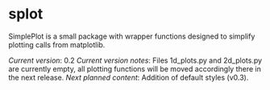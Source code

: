 # splot
SimplePlot is a small package with wrapper functions designed to simplify plotting calls from matplotlib.

*Current version*: 0.2
*Current version notes*: Files 1d_plots.py and 2d_plots.py are currently empty, all plotting functions will be moved accordingly there in the next release.
*Next planned content*: Addition of default styles (v0.3).
